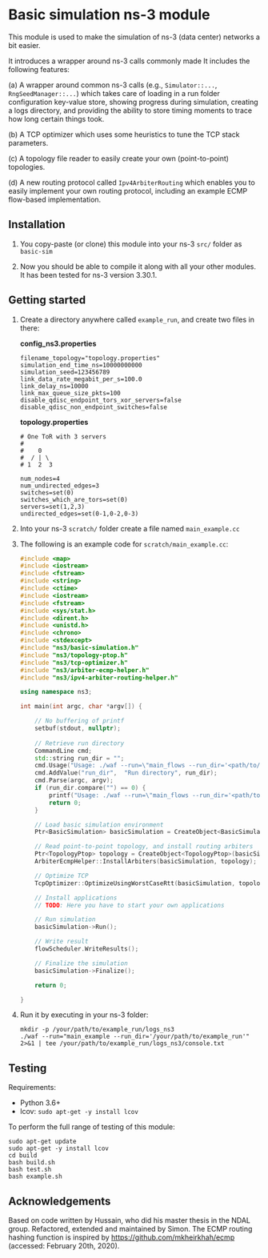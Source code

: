 # Basic simulation ns-3 module

This module is used to make the simulation of ns-3 (data center) networks a bit easier.

It introduces a wrapper around ns-3 calls commonly made 
It includes the following features:

(a) A wrapper around common ns-3 calls (e.g., `Simulator::...`, `RngSeedManager::...`) which takes care of loading in a run folder configuration key-value store, showing progress during simulation, creating a logs directory, and providing the ability to store timing moments to trace how long certain things took.

(b) A TCP optimizer which uses some heuristics to tune the TCP stack parameters.

(c) A topology file reader to easily create your own (point-to-point) topologies.

(d) A new routing protocol called `Ipv4ArbiterRouting` which enables you to easily implement your own routing protocol, including an example ECMP flow-based implementation.


## Installation

1. You copy-paste (or clone) this module into your ns-3 `src/` folder as `basic-sim`

2. Now you should be able to compile it along with all your other modules. It has been tested for ns-3 version 3.30.1.


## Getting started

1. Create a directory anywhere called `example_run`, and create two files in there:

   **config_ns3.properties**
   
   ```
   filename_topology="topology.properties"
   simulation_end_time_ns=10000000000
   simulation_seed=123456789
   link_data_rate_megabit_per_s=100.0
   link_delay_ns=10000
   link_max_queue_size_pkts=100
   disable_qdisc_endpoint_tors_xor_servers=false
   disable_qdisc_non_endpoint_switches=false
   ```
   
   **topology.properties**
   
   ```
   # One ToR with 3 servers
   #
   #    0
   #  / | \
   # 1  2  3
   
   num_nodes=4
   num_undirected_edges=3
   switches=set(0)
   switches_which_are_tors=set(0)
   servers=set(1,2,3)
   undirected_edges=set(0-1,0-2,0-3)
   ```

2. Into your ns-3 `scratch/` folder create a file named `main_example.cc`

3. The following is an example code for `scratch/main_example.cc`:

    ```c++
    #include <map>
    #include <iostream>
    #include <fstream>
    #include <string>
    #include <ctime>
    #include <iostream>
    #include <fstream>
    #include <sys/stat.h>
    #include <dirent.h>
    #include <unistd.h>
    #include <chrono>
    #include <stdexcept>
    #include "ns3/basic-simulation.h"
    #include "ns3/topology-ptop.h"
    #include "ns3/tcp-optimizer.h"
    #include "ns3/arbiter-ecmp-helper.h"
    #include "ns3/ipv4-arbiter-routing-helper.h"
    
    using namespace ns3;
    
    int main(int argc, char *argv[]) {
    
        // No buffering of printf
        setbuf(stdout, nullptr);
        
        // Retrieve run directory
        CommandLine cmd;
        std::string run_dir = "";
        cmd.Usage("Usage: ./waf --run=\"main_flows --run_dir='<path/to/run/directory>'\"");
        cmd.AddValue("run_dir",  "Run directory", run_dir);
        cmd.Parse(argc, argv);
        if (run_dir.compare("") == 0) {
            printf("Usage: ./waf --run=\"main_flows --run_dir='<path/to/run/directory>'\"");
            return 0;
        }
    
        // Load basic simulation environment
        Ptr<BasicSimulation> basicSimulation = CreateObject<BasicSimulation>(run_dir);
    
        // Read point-to-point topology, and install routing arbiters
        Ptr<TopologyPtop> topology = CreateObject<TopologyPtop>(basicSimulation, Ipv4ArbiterRoutingHelper());
        ArbiterEcmpHelper::InstallArbiters(basicSimulation, topology);
    
        // Optimize TCP
        TcpOptimizer::OptimizeUsingWorstCaseRtt(basicSimulation, topology->GetWorstCaseRttEstimateNs());
    
        // Install applications
        // TODO: Here you have to start your own applications
    
        // Run simulation
        basicSimulation->Run();
    
        // Write result
        flowScheduler.WriteResults();
    
        // Finalize the simulation
        basicSimulation->Finalize();
    
        return 0;
    
    }
    ```

4. Run it by executing in your ns-3 folder:
   ```
   mkdir -p /your/path/to/example_run/logs_ns3
   ./waf --run="main_example --run_dir='/your/path/to/example_run'" 2>&1 | tee /your/path/to/example_run/logs_ns3/console.txt
   ```


## Testing

Requirements:

* Python 3.6+
* lcov: `sudo apt-get -y install lcov`

To perform the full range of testing of this module:

```
sudo apt-get update
sudo apt-get -y install lcov
cd build
bash build.sh
bash test.sh
bash example.sh
```


## Acknowledgements

Based on code written by Hussain, who did his master thesis in the NDAL group.
Refactored, extended and maintained by Simon. The ECMP routing hashing function is inspired by https://github.com/mkheirkhah/ecmp (accessed: February 20th, 2020).
